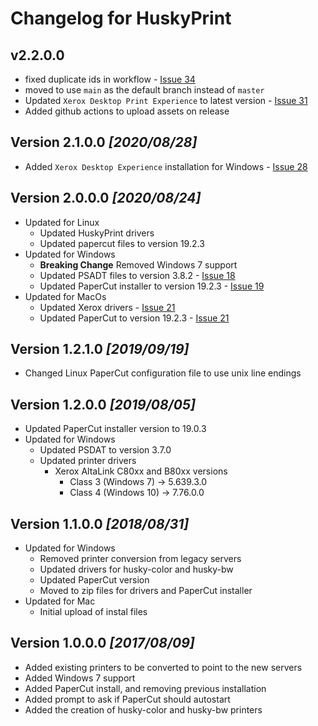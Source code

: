 # Changelog for HuskyPrint

## v2.2.0.0

- fixed duplicate ids in workflow - [Issue 34](https://github.com/MichiganTechIT/HuskyPrint/issues/34)
- moved to use `main` as the default branch instead of `master`
- Updated `Xerox Desktop Print Experience` to latest version - [Issue 31](https://github.com/MichiganTechIT/HuskyPrint/issues/31)
- Added github actions to upload assets on release

## Version **2.1.0.0** _[2020/08/28]_

- Added `Xerox Desktop Experience` installation for Windows - [Issue 28](https://github.com/MichiganTechIT/HuskyPrint/issues/28)

## Version **2.0.0.0** _[2020/08/24]_

- Updated for Linux
  - Updated HuskyPrint drivers
  - Updated papercut files to version 19.2.3
- Updated for Windows
  - **Breaking Change** Removed Windows 7 support
  - Updated PSADT files to version 3.8.2 - [Issue 18](https://github.com/MichiganTechIT/HuskyPrint/issues/18)
  - Updated PaperCut installer to version 19.2.3 - [Issue 19](https://github.com/MichiganTechIT/HuskyPrint/issues/19)
- Updated for MacOs
  - Updated Xerox drivers - [Issue 21](https://github.com/MichiganTechIT/HuskyPrint/issues/21)
  - Updated PaperCut to version 19.2.3 - [Issue 21](https://github.com/MichiganTechIT/HuskyPrint/issues/21)

## Version **1.2.1.0** _[2019/09/19]_

- Changed Linux PaperCut configuration file to use unix line endings

## Version **1.2.0.0** _[2019/08/05]_

- Updated PaperCut installer version to 19.0.3
- Updated for Windows
  - Updated PSDAT to version 3.7.0
  - Updated printer drivers
    - Xerox AltaLink C80xx and B80xx versions
      - Class 3 (Windows 7) -> 5.639.3.0
      - Class 4 (Windows 10) -> 7.76.0.0

## Version **1.1.0.0** _[2018/08/31]_

- Updated for Windows
  - Removed printer conversion from legacy servers
  - Updated drivers for husky-color and husky-bw
  - Updated PaperCut version
  - Moved to zip files for drivers and PaperCut installer
- Updated for Mac
  - Initial upload of instal files

## Version **1.0.0.0** _[2017/08/09]_

- Added existing printers to be converted to point to the new servers
- Added Windows 7 support
- Added PaperCut install, and removing previous installation
- Added prompt to ask if PaperCut should autostart
- Added the creation of husky-color and husky-bw printers
